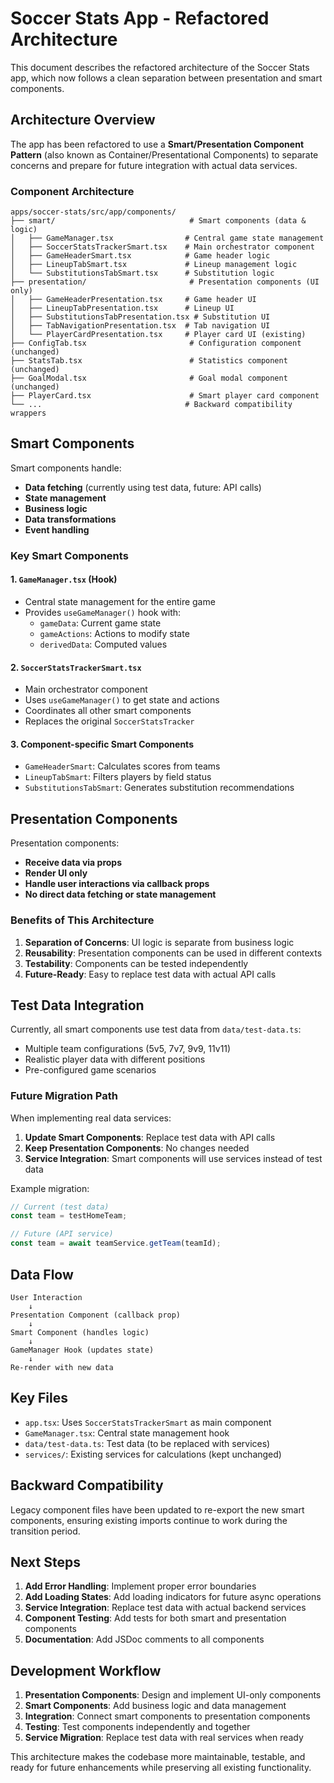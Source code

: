 # Soccer Stats App - Refactored Architecture

This document describes the refactored architecture of the Soccer Stats app, which now follows a clean separation between presentation and smart components.

## Architecture Overview

The app has been refactored to use a **Smart/Presentation Component Pattern** (also known as Container/Presentational Components) to separate concerns and prepare for future integration with actual data services.

### Component Architecture

```
apps/soccer-stats/src/app/components/
├── smart/                              # Smart components (data & logic)
│   ├── GameManager.tsx                # Central game state management
│   ├── SoccerStatsTrackerSmart.tsx    # Main orchestrator component
│   ├── GameHeaderSmart.tsx            # Game header logic
│   ├── LineupTabSmart.tsx             # Lineup management logic
│   └── SubstitutionsTabSmart.tsx      # Substitution logic
├── presentation/                       # Presentation components (UI only)
│   ├── GameHeaderPresentation.tsx     # Game header UI
│   ├── LineupTabPresentation.tsx      # Lineup UI
│   ├── SubstitutionsTabPresentation.tsx # Substitution UI
│   ├── TabNavigationPresentation.tsx  # Tab navigation UI
│   └── PlayerCardPresentation.tsx     # Player card UI (existing)
├── ConfigTab.tsx                       # Configuration component (unchanged)
├── StatsTab.tsx                        # Statistics component (unchanged)
├── GoalModal.tsx                       # Goal modal component (unchanged)
├── PlayerCard.tsx                      # Smart player card component
└── ...                                # Backward compatibility wrappers
```

## Smart Components

Smart components handle:

- **Data fetching** (currently using test data, future: API calls)
- **State management**
- **Business logic**
- **Data transformations**
- **Event handling**

### Key Smart Components

#### 1. `GameManager.tsx` (Hook)

- Central state management for the entire game
- Provides `useGameManager()` hook with:
  - `gameData`: Current game state
  - `gameActions`: Actions to modify state
  - `derivedData`: Computed values

#### 2. `SoccerStatsTrackerSmart.tsx`

- Main orchestrator component
- Uses `useGameManager()` to get state and actions
- Coordinates all other smart components
- Replaces the original `SoccerStatsTracker`

#### 3. Component-specific Smart Components

- `GameHeaderSmart`: Calculates scores from teams
- `LineupTabSmart`: Filters players by field status
- `SubstitutionsTabSmart`: Generates substitution recommendations

## Presentation Components

Presentation components:

- **Receive data via props**
- **Render UI only**
- **Handle user interactions via callback props**
- **No direct data fetching or state management**

### Benefits of This Architecture

1. **Separation of Concerns**: UI logic is separate from business logic
2. **Reusability**: Presentation components can be used in different contexts
3. **Testability**: Components can be tested independently
4. **Future-Ready**: Easy to replace test data with actual API calls

## Test Data Integration

Currently, all smart components use test data from `data/test-data.ts`:

- Multiple team configurations (5v5, 7v7, 9v9, 11v11)
- Realistic player data with different positions
- Pre-configured game scenarios

### Future Migration Path

When implementing real data services:

1. **Update Smart Components**: Replace test data with API calls
2. **Keep Presentation Components**: No changes needed
3. **Service Integration**: Smart components will use services instead of test data

Example migration:

```typescript
// Current (test data)
const team = testHomeTeam;

// Future (API service)
const team = await teamService.getTeam(teamId);
```

## Data Flow

```
User Interaction
    ↓
Presentation Component (callback prop)
    ↓
Smart Component (handles logic)
    ↓
GameManager Hook (updates state)
    ↓
Re-render with new data
```

## Key Files

- `app.tsx`: Uses `SoccerStatsTrackerSmart` as main component
- `GameManager.tsx`: Central state management hook
- `data/test-data.ts`: Test data (to be replaced with services)
- `services/`: Existing services for calculations (kept unchanged)

## Backward Compatibility

Legacy component files have been updated to re-export the new smart components, ensuring existing imports continue to work during the transition period.

## Next Steps

1. **Add Error Handling**: Implement proper error boundaries
2. **Add Loading States**: Add loading indicators for future async operations
3. **Service Integration**: Replace test data with actual backend services
4. **Component Testing**: Add tests for both smart and presentation components
5. **Documentation**: Add JSDoc comments to all components

## Development Workflow

1. **Presentation Components**: Design and implement UI-only components
2. **Smart Components**: Add business logic and data management
3. **Integration**: Connect smart components to presentation components
4. **Testing**: Test components independently and together
5. **Service Migration**: Replace test data with real services when ready

This architecture makes the codebase more maintainable, testable, and ready for future enhancements while preserving all existing functionality.

